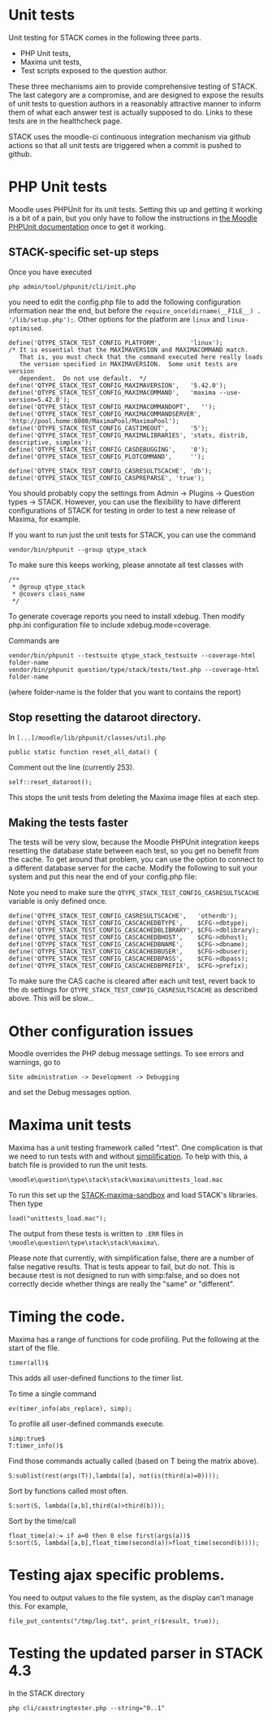 # Unit tests

Unit testing for STACK comes in the following three parts.

* PHP Unit tests,
* Maxima unit tests,
* Test scripts exposed to the question author.

These three mechanisms aim to provide comprehensive testing of STACK.  The last category are a compromise, and are designed to expose the results of unit tests to question authors in a reasonably attractive manner to inform them of what each answer test is actually supposed to do.  Links to these tests are in the healthcheck page.

STACK uses the moodle-ci continuous integration mechanism via github actions so that all unit tests are triggered when a commit is pushed to github.

# PHP Unit tests

Moodle uses PHPUnit for its unit tests. Setting this up and getting it working is a bit of a pain, but you only have to follow the instructions in [the Moodle PHPUnit documentation](http://docs.moodle.org/dev/PHPUnit) once to get it working.

## STACK-specific set-up steps ##

Once you have executed

    php admin/tool/phpunit/cli/init.php

you need to edit the config.php file to add the following configuration
information near the end, but before the `require_once(dirname(__FILE__) . '/lib/setup.php');`.
Other options for the platform are `linux` and `linux-optimised`.

    define('QTYPE_STACK_TEST_CONFIG_PLATFORM',        'linux');
    /* It is essential that the MAXIMAVERSION and MAXIMACOMMAND match.
       That is, you must check that the command executed here really loads
       the version specified in MAXIMAVERSION.  Some unit tests are version
       dependent.  Do not use default.  */
    define('QTYPE_STACK_TEST_CONFIG_MAXIMAVERSION',   '5.42.0');
    define('QTYPE_STACK_TEST_CONFIG_MAXIMACOMMAND',   'maxima --use-version=5.42.0');
    define('QTYPE_STACK_TEST_CONFIG_MAXIMACOMMANDOPT',   '');
    define('QTYPE_STACK_TEST_CONFIG_MAXIMACOMMANDSERVER',   'http://pool.home:8080/MaximaPool/MaximaPool');
    define('QTYPE_STACK_TEST_CONFIG_CASTIMEOUT',      '5');
    define('QTYPE_STACK_TEST_CONFIG_MAXIMALIBRARIES', 'stats, distrib, descriptive, simplex');
    define('QTYPE_STACK_TEST_CONFIG_CASDEBUGGING',    '0');
    define('QTYPE_STACK_TEST_CONFIG_PLOTCOMMAND',     '');

    define('QTYPE_STACK_TEST_CONFIG_CASRESULTSCACHE', 'db');
    define('QTYPE_STACK_TEST_CONFIG_CASPREPARSE', 'true');

You should probably copy the settings from Admin -> Plugins -> Question types -> STACK.
However, you can use the flexibility to have different configurations of STACK
for testing in order to test a new release of Maxima, for example.

If you want to run just the unit tests for STACK, you can use the command

    vendor/bin/phpunit --group qtype_stack

To make sure this keeps working, please annotate all test classes with

    /**
     * @group qtype_stack
     * @covers class_name
     */

To generate coverage reports you need to install xdebug.  Then modify php.ini configuration file to include xdebug.mode=coverage.

Commands are

    vendor/bin/phpunit --testsuite qtype_stack_testsuite --coverage-html folder-name 
    vendor/bin/phpunit question/type/stack/tests/test.php --coverage-html folder-name 

(where folder-name is the folder that you want to contains the report)

## Stop resetting the dataroot directory.


In `[...]/moodle/lib/phpunit/classes/util.php` 

    public static function reset_all_data() {

Comment out the line (currently 253).

    self::reset_dataroot();

This stops the unit tests from deleting the Maxima image files at each step.

## Making the tests faster ##

The tests will be very slow, because the Moodle PHPUnit integration keeps resetting
the database state between each test, so you get no benefit from the cache. To
get around that problem, you can use the option to connect to a different database
server for the cache. Modify the following to suit your system and put this near the end of your config.php file:

Note you need to make sure the `QTYPE_STACK_TEST_CONFIG_CASRESULTSCACHE` variable is only defined once.

    define('QTYPE_STACK_TEST_CONFIG_CASRESULTSCACHE',   'otherdb');
    define('QTYPE_STACK_TEST_CONFIG_CASCACHEDBTYPE',    $CFG->dbtype);
    define('QTYPE_STACK_TEST_CONFIG_CASCACHEDBLIBRARY', $CFG->dblibrary);
    define('QTYPE_STACK_TEST_CONFIG_CASCACHEDBHOST',    $CFG->dbhost);
    define('QTYPE_STACK_TEST_CONFIG_CASCACHEDBNAME',    $CFG->dbname);
    define('QTYPE_STACK_TEST_CONFIG_CASCACHEDBUSER',    $CFG->dbuser);
    define('QTYPE_STACK_TEST_CONFIG_CASCACHEDBPASS',    $CFG->dbpass);
    define('QTYPE_STACK_TEST_CONFIG_CASCACHEDBPREFIX',  $CFG->prefix);

To make sure the CAS cache is cleared after each unit test, revert back to the `db` settings for `QTYPE_STACK_TEST_CONFIG_CASRESULTSCACHE` as described above.  This will be slow...

# Other configuration issues

Moodle overrides the PHP debug message settings.  To see errors and warnings, go to

    Site administration -> Development -> Debugging

and set the Debug messages option.

# Maxima unit tests

Maxima has a unit testing framework called "rtest".  One complication is that we need to run tests with and without [simplification](../CAS/Simplification.md).  To help with this, a batch file is provided to run the unit tests.

    \moodle\question\type\stack\stack\maxima\unittests_load.mac
    
To run this set up the [STACK-maxima-sandbox](../CAS/STACK-Maxima_sandbox.md) and load STACK's libraries.  Then type

    load("unittests_load.mac");

The output from these tests is written to `.ERR` files in `\moodle\question\type\stack\stack\maxima\`.
    
Please note that currently, with simplification false, there are a number of false negative results.  That is tests appear to fail, but do not.  This is because rtest is not designed to run with simp:false, and so does not correctly decide whether things are really the "same" or "different".

# Timing the code.

Maxima has a range of functions for code profiling.  Put the following at the start of the file.

    timer(all)$

This adds all user-defined functions to the timer list.  

To time a single command

    ev(timer_info(abs_replace), simp);

To profile all user-defined commands execute.

    simp:true$
    T:timer_info()$

Find those commands actually called (based on T being the matrix above).

    S:sublist(rest(args(T)),lambda([a], not(is(third(a)=0))));

Sort by functions called most often.

    S:sort(S, lambda([a,b],third(a)>third(b)));

Sort by the time/call

    float_time(a):= if a=0 then 0 else first(args(a))$
    S:sort(S, lambda([a,b],float_time(second(a))>float_time(second(b))));
    
# Testing ajax specific problems.

You need to output values to the file system, as the display can't manage this.  For example,

    file_put_contents("/tmp/log.txt", print_r($result, true));

# Testing the updated parser in STACK 4.3

In the STACK directory

    php cli/casstringtester.php --string="0..1"
